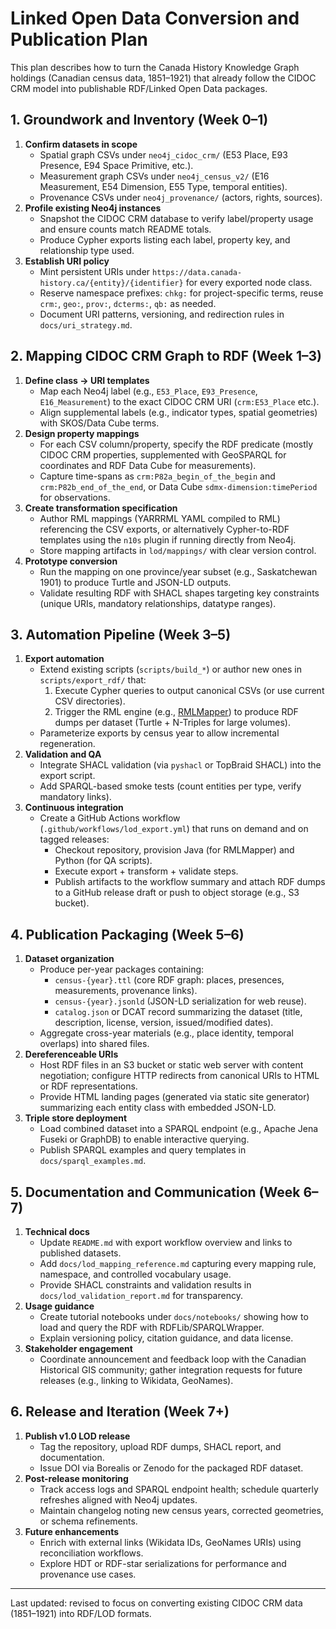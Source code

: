 # Linked Open Data Conversion and Publication Plan

This plan describes how to turn the Canada History Knowledge Graph holdings (Canadian census data, 1851–1921) that already follow the CIDOC CRM model into publishable RDF/Linked Open Data packages.

## 1. Groundwork and Inventory (Week 0–1)
1. **Confirm datasets in scope**
   - Spatial graph CSVs under `neo4j_cidoc_crm/` (E53 Place, E93 Presence, E94 Space Primitive, etc.).
   - Measurement graph CSVs under `neo4j_census_v2/` (E16 Measurement, E54 Dimension, E55 Type, temporal entities).
   - Provenance CSVs under `neo4j_provenance/` (actors, rights, sources).
2. **Profile existing Neo4j instances**
   - Snapshot the CIDOC CRM database to verify label/property usage and ensure counts match README totals.
   - Produce Cypher exports listing each label, property key, and relationship type used.
3. **Establish URI policy**
   - Mint persistent URIs under `https://data.canada-history.ca/{entity}/{identifier}` for every exported node class.
   - Reserve namespace prefixes: `chkg:` for project-specific terms, reuse `crm:`, `geo:`, `prov:`, `dcterms:`, `qb:` as needed.
   - Document URI patterns, versioning, and redirection rules in `docs/uri_strategy.md`.

## 2. Mapping CIDOC CRM Graph to RDF (Week 1–3)
1. **Define class → URI templates**
   - Map each Neo4j label (e.g., `E53_Place`, `E93_Presence`, `E16_Measurement`) to the exact CIDOC CRM URI (`crm:E53_Place` etc.).
   - Align supplemental labels (e.g., indicator types, spatial geometries) with SKOS/Data Cube terms.
2. **Design property mappings**
   - For each CSV column/property, specify the RDF predicate (mostly CIDOC CRM properties, supplemented with GeoSPARQL for coordinates and RDF Data Cube for measurements).
   - Capture time-spans as `crm:P82a_begin_of_the_begin` and `crm:P82b_end_of_the_end`, or Data Cube `sdmx-dimension:timePeriod` for observations.
3. **Create transformation specification**
   - Author RML mappings (YARRRML YAML compiled to RML) referencing the CSV exports, or alternatively Cypher-to-RDF templates using the `n10s` plugin if running directly from Neo4j.
   - Store mapping artifacts in `lod/mappings/` with clear version control.
4. **Prototype conversion**
   - Run the mapping on one province/year subset (e.g., Saskatchewan 1901) to produce Turtle and JSON-LD outputs.
   - Validate resulting RDF with SHACL shapes targeting key constraints (unique URIs, mandatory relationships, datatype ranges).

## 3. Automation Pipeline (Week 3–5)
1. **Export automation**
   - Extend existing scripts (`scripts/build_*`) or author new ones in `scripts/export_rdf/` that: 
     1. Execute Cypher queries to output canonical CSVs (or use current CSV directories).
     2. Trigger the RML engine (e.g., [RMLMapper](https://github.com/RMLio/rmlmapper-java)) to produce RDF dumps per dataset (Turtle + N-Triples for large volumes).
   - Parameterize exports by census year to allow incremental regeneration.
2. **Validation and QA**
   - Integrate SHACL validation (via `pyshacl` or TopBraid SHACL) into the export script.
   - Add SPARQL-based smoke tests (count entities per type, verify mandatory links).
3. **Continuous integration**
   - Create a GitHub Actions workflow (`.github/workflows/lod_export.yml`) that runs on demand and on tagged releases:
     - Checkout repository, provision Java (for RMLMapper) and Python (for QA scripts).
     - Execute export + transform + validate steps.
     - Publish artifacts to the workflow summary and attach RDF dumps to a GitHub release draft or push to object storage (e.g., S3 bucket).

## 4. Publication Packaging (Week 5–6)
1. **Dataset organization**
   - Produce per-year packages containing:
     - `census-{year}.ttl` (core RDF graph: places, presences, measurements, provenance links).
     - `census-{year}.jsonld` (JSON-LD serialization for web reuse).
     - `catalog.json` or DCAT record summarizing the dataset (title, description, license, version, issued/modified dates).
   - Aggregate cross-year materials (e.g., place identity, temporal overlaps) into shared files.
2. **Dereferenceable URIs**
   - Host RDF files in an S3 bucket or static web server with content negotiation; configure HTTP redirects from canonical URIs to HTML or RDF representations.
   - Provide HTML landing pages (generated via static site generator) summarizing each entity class with embedded JSON-LD.
3. **Triple store deployment**
   - Load combined dataset into a SPARQL endpoint (e.g., Apache Jena Fuseki or GraphDB) to enable interactive querying.
   - Publish SPARQL examples and query templates in `docs/sparql_examples.md`.

## 5. Documentation and Communication (Week 6–7)
1. **Technical docs**
   - Update `README.md` with export workflow overview and links to published datasets.
   - Add `docs/lod_mapping_reference.md` capturing every mapping rule, namespace, and controlled vocabulary usage.
   - Provide SHACL constraints and validation results in `docs/lod_validation_report.md` for transparency.
2. **Usage guidance**
   - Create tutorial notebooks under `docs/notebooks/` showing how to load and query the RDF with RDFLib/SPARQLWrapper.
   - Explain versioning policy, citation guidance, and data license.
3. **Stakeholder engagement**
   - Coordinate announcement and feedback loop with the Canadian Historical GIS community; gather integration requests for future releases (e.g., linking to Wikidata, GeoNames).

## 6. Release and Iteration (Week 7+)
1. **Publish v1.0 LOD release**
   - Tag the repository, upload RDF dumps, SHACL report, and documentation.
   - Issue DOI via Borealis or Zenodo for the packaged RDF dataset.
2. **Post-release monitoring**
   - Track access logs and SPARQL endpoint health; schedule quarterly refreshes aligned with Neo4j updates.
   - Maintain changelog noting new census years, corrected geometries, or schema refinements.
3. **Future enhancements**
   - Enrich with external links (Wikidata IDs, GeoNames URIs) using reconciliation workflows.
   - Explore HDT or RDF-star serializations for performance and provenance use cases.

---
Last updated: revised to focus on converting existing CIDOC CRM data (1851–1921) into RDF/LOD formats.

